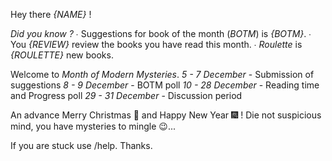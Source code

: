 Hey there *{NAME}* !

*Did you know ?*
  ∙ Suggestions for book of the month (_BOTM_) is *{BOTM}*.
  ∙ You *{REVIEW}* review the books you have read this month.
  ∙ _Roulette_ is *{ROULETTE}* new books.

Welcome to *Month of Modern Mysteries*.
 _5 - 7 December_ - Submission of suggestions
 _8 - 9 December_ - BOTM poll
 _10 - 28 December_ - Reading time and Progress poll
 _29 - 31 December_ - Discussion period

An advance Merry Christmas 🎅 and Happy New Year 🎆 !
Die not suspicious mind, you have mysteries to mingle 😉...

If you are stuck use /help.
Thanks.
